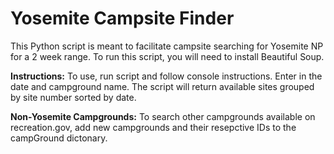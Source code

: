 # Yosemite Campsite Finder
This Python script is meant to facilitate campsite searching for Yosemite NP for a 2 week range. To run this script, you will need to install Beautiful Soup. 

**Instructions:**
To use, run script and follow console instructions. Enter in the date and campground name. The script will return available sites grouped by site number sorted by date.

**Non-Yosemite Campgrounds:**
To search other campgrounds available on recreation.gov, add new campgrounds and their resepctive IDs to the campGround dictonary.
